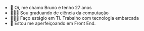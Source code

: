 - 👋 Oi, me chamo Bruno e tenho 27 anos 
- 👨🏻‍🏫 Sou graduando de ciência da computação
- 👨🏻‍💻 Faço estágio em TI. Trabalho com tecnologia embarcada
- 🌱 Estou me aperfeiçoando em Front End.
